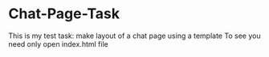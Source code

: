 # Chat-Page-Task
This is my test task: make layout of a chat page using a template
To see you need only open index.html file
